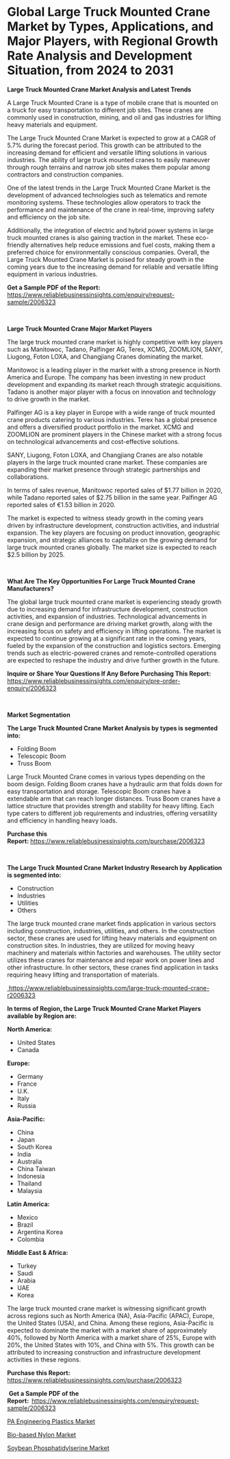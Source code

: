 <p><h1>Global Large Truck Mounted Crane Market by Types, Applications, and Major Players, with Regional Growth Rate Analysis and Development Situation, from 2024 to 2031</h1></p><p><strong>Large Truck Mounted Crane Market Analysis and Latest Trends</strong></p>
<p><p>A Large Truck Mounted Crane is a type of mobile crane that is mounted on a truck for easy transportation to different job sites. These cranes are commonly used in construction, mining, and oil and gas industries for lifting heavy materials and equipment.</p><p>The Large Truck Mounted Crane Market is expected to grow at a CAGR of 5.7% during the forecast period. This growth can be attributed to the increasing demand for efficient and versatile lifting solutions in various industries. The ability of large truck mounted cranes to easily maneuver through rough terrains and narrow job sites makes them popular among contractors and construction companies.</p><p>One of the latest trends in the Large Truck Mounted Crane Market is the development of advanced technologies such as telematics and remote monitoring systems. These technologies allow operators to track the performance and maintenance of the crane in real-time, improving safety and efficiency on the job site.</p><p>Additionally, the integration of electric and hybrid power systems in large truck mounted cranes is also gaining traction in the market. These eco-friendly alternatives help reduce emissions and fuel costs, making them a preferred choice for environmentally conscious companies. Overall, the Large Truck Mounted Crane Market is poised for steady growth in the coming years due to the increasing demand for reliable and versatile lifting equipment in various industries.</p></p>
<p><strong>Get a Sample PDF of the Report:&nbsp;</strong> <a href="https://www.reliablebusinessinsights.com/enquiry/request-sample/2006323">https://www.reliablebusinessinsights.com/enquiry/request-sample/2006323</a></p>
<p>&nbsp;</p>
<p><strong>Large Truck Mounted Crane Major Market Players</strong></p>
<p><p>The large truck mounted crane market is highly competitive with key players such as Manitowoc, Tadano, Palfinger AG, Terex, XCMG, ZOOMLION, SANY, Liugong, Foton LOXA, and Changjiang Cranes dominating the market. </p><p>Manitowoc is a leading player in the market with a strong presence in North America and Europe. The company has been investing in new product development and expanding its market reach through strategic acquisitions. Tadano is another major player with a focus on innovation and technology to drive growth in the market. </p><p>Palfinger AG is a key player in Europe with a wide range of truck mounted crane products catering to various industries. Terex has a global presence and offers a diversified product portfolio in the market. XCMG and ZOOMLION are prominent players in the Chinese market with a strong focus on technological advancements and cost-effective solutions. </p><p>SANY, Liugong, Foton LOXA, and Changjiang Cranes are also notable players in the large truck mounted crane market. These companies are expanding their market presence through strategic partnerships and collaborations. </p><p>In terms of sales revenue, Manitowoc reported sales of $1.77 billion in 2020, while Tadano reported sales of $2.75 billion in the same year. Palfinger AG reported sales of €1.53 billion in 2020. </p><p>The market is expected to witness steady growth in the coming years driven by infrastructure development, construction activities, and industrial expansion. The key players are focusing on product innovation, geographic expansion, and strategic alliances to capitalize on the growing demand for large truck mounted cranes globally. The market size is expected to reach $2.5 billion by 2025.</p></p>
<p>&nbsp;</p>
<p><strong>What Are The Key Opportunities For Large Truck Mounted Crane Manufacturers?</strong></p>
<p><p>The global large truck mounted crane market is experiencing steady growth due to increasing demand for infrastructure development, construction activities, and expansion of industries. Technological advancements in crane design and performance are driving market growth, along with the increasing focus on safety and efficiency in lifting operations. The market is expected to continue growing at a significant rate in the coming years, fueled by the expansion of the construction and logistics sectors. Emerging trends such as electric-powered cranes and remote-controlled operations are expected to reshape the industry and drive further growth in the future.</p></p>
<p><strong>Inquire or Share Your Questions If Any Before Purchasing This Report:</strong> <a href="https://www.reliablebusinessinsights.com/enquiry/pre-order-enquiry/2006323">https://www.reliablebusinessinsights.com/enquiry/pre-order-enquiry/2006323</a></p>
<p>&nbsp;</p>
<p><strong>Market Segmentation</strong></p>
<p><strong>The Large Truck Mounted Crane Market Analysis by types is segmented into:</strong></p>
<p><ul><li>Folding Boom</li><li>Telescopic Boom</li><li>Truss Boom</li></ul></p>
<p><p>Large Truck Mounted Crane comes in various types depending on the boom design. Folding Boom cranes have a hydraulic arm that folds down for easy transportation and storage. Telescopic Boom cranes have a extendable arm that can reach longer distances. Truss Boom cranes have a lattice structure that provides strength and stability for heavy lifting. Each type caters to different job requirements and industries, offering versatility and efficiency in handling heavy loads.</p></p>
<p><strong>Purchase this Report:&nbsp;</strong><a href="https://www.reliablebusinessinsights.com/purchase/2006323">https://www.reliablebusinessinsights.com/purchase/2006323</a></p>
<p>&nbsp;</p>
<p><strong>The Large Truck Mounted Crane Market Industry Research by Application is segmented into:</strong></p>
<p><ul><li>Construction</li><li>Industries</li><li>Utilities</li><li>Others</li></ul></p>
<p><p>The large truck mounted crane market finds application in various sectors including construction, industries, utilities, and others. In the construction sector, these cranes are used for lifting heavy materials and equipment on construction sites. In industries, they are utilized for moving heavy machinery and materials within factories and warehouses. The utility sector utilizes these cranes for maintenance and repair work on power lines and other infrastructure. In other sectors, these cranes find application in tasks requiring heavy lifting and transportation of materials.</p></p>
<p><a href="https://www.reliablebusinessinsights.com/large-truck-mounted-crane-r2006323">&nbsp;https://www.reliablebusinessinsights.com/large-truck-mounted-crane-r2006323</a></p>
<p><strong>In terms of Region, the Large Truck Mounted Crane Market Players available by Region are:</strong></p>
<p>
    <p> <strong> North America: </strong>
        <ul>
            <li>United States</li>
            <li>Canada</li>
        </ul>
        </p> 
    <p> <strong> Europe: </strong>
        <ul>
            <li>Germany</li>
            <li>France</li>
            <li>U.K.</li>
            <li>Italy</li>
            <li>Russia</li>
        </ul>
        </p> 
    <p> <strong> Asia-Pacific: </strong>
        <ul>
            <li>China</li>
            <li>Japan</li>
            <li>South Korea</li>
            <li>India</li>
            <li>Australia</li>
            <li>China Taiwan</li>
            <li>Indonesia</li>
            <li>Thailand</li>
            <li>Malaysia</li>
        </ul>
        </p> 
    <p> <strong> Latin America: </strong>
        <ul>
            <li>Mexico</li>
            <li>Brazil</li>
            <li>Argentina Korea</li>
            <li>Colombia</li>
        </ul>
        </p> 
    <p> <strong> Middle East & Africa: </strong>
        <ul>
            <li>Turkey</li>
            <li>Saudi</li>
            <li>Arabia</li>
            <li>UAE</li>
            <li>Korea</li>
        </ul>
    </p>
    </p>
<p><p>The large truck mounted crane market is witnessing significant growth across regions such as North America (NA), Asia-Pacific (APAC), Europe, the United States (USA), and China. Among these regions, Asia-Pacific is expected to dominate the market with a market share of approximately 40%, followed by North America with a market share of 25%, Europe with 20%, the United States with 10%, and China with 5%. This growth can be attributed to increasing construction and infrastructure development activities in these regions.</p></p>
<p><strong>Purchase this Report: </strong><a href="https://www.reliablebusinessinsights.com/purchase/2006323">https://www.reliablebusinessinsights.com/purchase/2006323</a></p>
<p>&nbsp;<strong>Get a Sample PDF of the Report:&nbsp;&nbsp;</strong><a href="https://www.reliablebusinessinsights.com/enquiry/request-sample/2006323">https://www.reliablebusinessinsights.com/enquiry/request-sample/2006323</a></p>
<p><strong></strong></p>
<p><p><a href="https://www.linkedin.com/pulse/pa-engineering-plastics-industry-analysis-report-its-market-4tgcf">PA Engineering Plastics Market</a></p><p><a href="https://www.linkedin.com/pulse/bio-based-nylon-industry-analysis-report-its-market-size-share-eplkf">Bio-based Nylon Market</a></p><p><a href="https://www.linkedin.com/pulse/future-trends-global-soybean-phosphatidylserine-market-insights-rjd0f">Soybean Phosphatidylserine Market</a></p></p>
